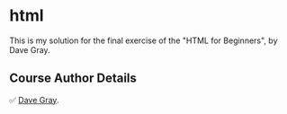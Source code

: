# html
This is my solution for the final exercise of the "HTML for Beginners", by Dave Gray.

## Course Author Details
✅ [Dave Gray](https://www.youtube.com/DaveGrayTeachesCode).

